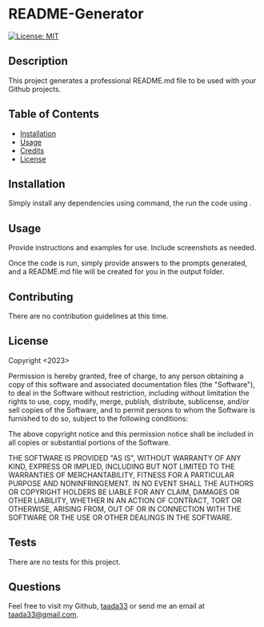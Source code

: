 
# README-Generator
[![License: MIT](https://img.shields.io/badge/License-MIT-yellow.svg)](https://opensource.org/licenses/MIT)

  
## Description

This project generates a professional README.md file to be used with your Github projects.


## Table of Contents

- [Installation](#installation)
- [Usage](#usage)
- [Credits](#credits)
- [License](#license)

## Installation

Simply install any dependencies using <npm install> command, the run the code using <node index>.

## Usage

Provide instructions and examples for use. Include screenshots as needed.

Once the code is run, simply provide answers to the prompts generated, and a README.md file will be created for you in the output folder.
    

## Contributing

There are no contribution guidelines at this time.

## License 
  
Copyright <2023> <Thomas Adamson>

Permission is hereby granted, free of charge, to any person obtaining a copy of this software and associated documentation files (the "Software"), to deal in the Software without restriction, including without limitation the rights to use, copy, modify, merge, publish, distribute, sublicense, and/or sell copies of the Software, and to permit persons to whom the Software is furnished to do so, subject to the following conditions:

The above copyright notice and this permission notice shall be included in all copies or substantial portions of the Software.

THE SOFTWARE IS PROVIDED "AS IS", WITHOUT WARRANTY OF ANY KIND, EXPRESS OR IMPLIED, INCLUDING BUT NOT LIMITED TO THE WARRANTIES OF MERCHANTABILITY, FITNESS FOR A PARTICULAR PURPOSE AND NONINFRINGEMENT. IN NO EVENT SHALL THE AUTHORS OR COPYRIGHT HOLDERS BE LIABLE FOR ANY CLAIM, DAMAGES OR OTHER LIABILITY, WHETHER IN AN ACTION OF CONTRACT, TORT OR OTHERWISE, ARISING FROM, OUT OF OR IN CONNECTION WITH THE SOFTWARE OR THE USE OR OTHER DEALINGS IN THE SOFTWARE.

## Tests

There are no tests for this project.

## Questions

Feel free to visit my Github, [taada33](https://github.com/taada33) or send me an email at taada33@gmail.com.

